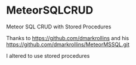 # MeteorSQLCRUD

Meteor SQL CRUD with Stored Procedures

Thanks to https://github.com/dmarkrollins and his https://github.com/dmarkrollins/MeteorMSSQL.git

I altered to use stored procedures
